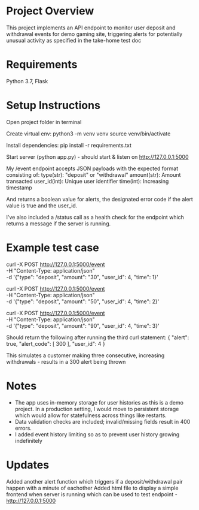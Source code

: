 # Project Overview
This project implements an API endpoint to monitor user deposit and withdrawal events for demo gaming site, triggering alerts for potentially unusual activity as specified in the take-home test doc

# Requirements
Python 3.7, Flask

# Setup Instructions
Open project folder in terminal

Create virtual env:
python3 -m venv venv
source venv/bin/activate

Install dependencies:
pip install -r requirements.txt

Start server (python app.py) - should start & listen on http://127.0.0.1:5000

My /event endpoint accepts JSON payloads with the expected format consisting of:
type(str): "deposit" or "withdrawal"
amount(str): Amount transacted
user_id(int): Unique user identifier
time(int): Increasing timestamp

And returns a boolean value for alerts, the designated error code if the alert value is true and the user_id. 

I've also included a /status call as a health check for the endpoint which returns a message if the server is running. 

# Example test case
curl -X POST http://127.0.0.1:5000/event \
-H "Content-Type: application/json" \
-d '{"type": "deposit", "amount": "30", "user_id": 4, "time": 1}'

curl -X POST http://127.0.0.1:5000/event \
-H "Content-Type: application/json" \
-d '{"type": "deposit", "amount": "50", "user_id": 4, "time": 2}'

curl -X POST http://127.0.0.1:5000/event \
-H "Content-Type: application/json" \
-d '{"type": "deposit", "amount": "90", "user_id": 4, "time": 3}'

Should return the following after running the third curl statement:
{
  "alert": true,
  "alert_code": [
    300
  ],
  "user_id": 4
}

This simulates a customer making three consecutive, increasing withdrawals - results in a 300 alert being thrown

# Notes 
- The app uses in-memory storage for user histories as this is a demo project. In a production setting, I would move to persistent storage which would allow for statefulness across things like restarts.  
- Data validation checks are included; invalid/missing fields result in 400 errors.
- I added event history limiting so as to prevent user history growing indefinitely

# Updates
Added another alert function which triggers if a deposit/withdrawal pair happen with a minute of eachother
Added html file to display a simple frontend when server is running which can be used to test endpoint - http://127.0.0.1:5000 